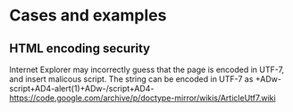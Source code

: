 # Cases and examples

## HTML encoding security

Internet Explorer may incorrectly guess that the page is encoded in UTF-7, and insert malicous script.
 The string <script>alert(1)</script> can be encoded in UTF-7 as +ADw-script+AD4-alert(1)+ADw-/script+AD4-
https://code.google.com/archive/p/doctype-mirror/wikis/ArticleUtf7.wiki
